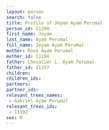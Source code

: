 ```yaml
---
layout: person
search: false
title: Profile of Jeyam Ayam Perumal
person_id: I1200
first_name: Jeyam
last_name: Ayam Perumal
full_name: Jeyam Ayam Perumal
mother: Rose Ayam Perumal
mother_id: I1194
father: Chevalier L. Ayam Perumal
father_id: I1197
children:
children_ids:
partners:
partner_ids:
relevant_trees_names:
 - Gabriel Ayam Perumal
relevant_trees_ids:
 - I1192
sex: M
---
```


